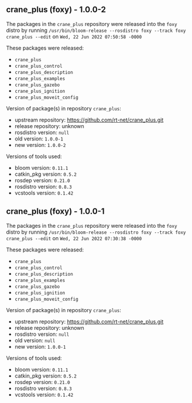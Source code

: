 ## crane_plus (foxy) - 1.0.0-2

The packages in the `crane_plus` repository were released into the `foxy` distro by running `/usr/bin/bloom-release --rosdistro foxy --track foxy crane_plus --edit` on `Wed, 22 Jun 2022 07:50:58 -0000`

These packages were released:
- `crane_plus`
- `crane_plus_control`
- `crane_plus_description`
- `crane_plus_examples`
- `crane_plus_gazebo`
- `crane_plus_ignition`
- `crane_plus_moveit_config`

Version of package(s) in repository `crane_plus`:

- upstream repository: https://github.com/rt-net/crane_plus.git
- release repository: unknown
- rosdistro version: `null`
- old version: `1.0.0-1`
- new version: `1.0.0-2`

Versions of tools used:

- bloom version: `0.11.1`
- catkin_pkg version: `0.5.2`
- rosdep version: `0.21.0`
- rosdistro version: `0.8.3`
- vcstools version: `0.1.42`


## crane_plus (foxy) - 1.0.0-1

The packages in the `crane_plus` repository were released into the `foxy` distro by running `/usr/bin/bloom-release --rosdistro foxy --track foxy crane_plus --edit` on `Wed, 22 Jun 2022 07:30:38 -0000`

These packages were released:
- `crane_plus`
- `crane_plus_control`
- `crane_plus_description`
- `crane_plus_examples`
- `crane_plus_gazebo`
- `crane_plus_ignition`
- `crane_plus_moveit_config`

Version of package(s) in repository `crane_plus`:

- upstream repository: https://github.com/rt-net/crane_plus.git
- release repository: unknown
- rosdistro version: `null`
- old version: `null`
- new version: `1.0.0-1`

Versions of tools used:

- bloom version: `0.11.1`
- catkin_pkg version: `0.5.2`
- rosdep version: `0.21.0`
- rosdistro version: `0.8.3`
- vcstools version: `0.1.42`


